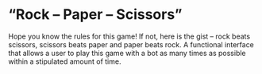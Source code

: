 # “Rock – Paper – Scissors”

Hope you know the rules for this game! If not, here is the gist – rock beats scissors, scissors beats paper and paper beats rock.
A functional interface that allows a user to play this game with a bot as many times as possible within a stipulated amount of time.



 
